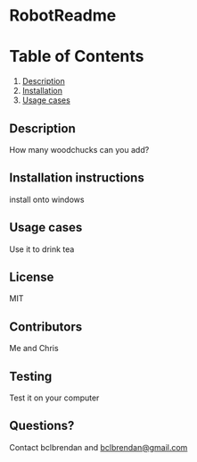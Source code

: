 # RobotReadme
  # **Table of Contents**
1. [Description](#Description)
2. [Installation](#Installation)
3. [Usage cases](#Usage)
  ## Description 
  How many woodchucks can you add?
  ## Installation instructions 
  install onto windows
  ## Usage cases
  Use it to drink tea
  ## **License**
  MIT
  ## Contributors
  Me and Chris
  ## Testing
  Test it on your computer
  ## Questions?
  Contact bclbrendan and bclbrendan@gmail.com
